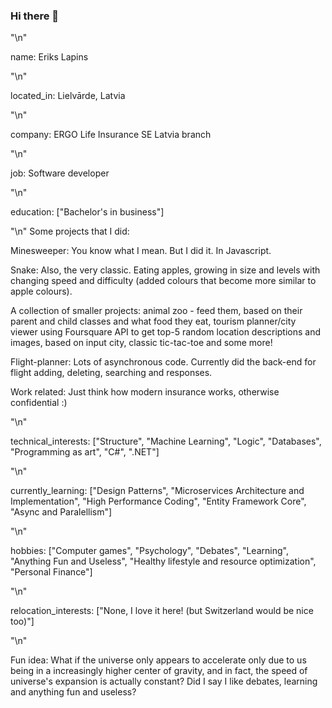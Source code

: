 ### Hi there 👋

"\n"

name: Eriks Lapins

"\n"

located_in: Lielvārde, Latvia

"\n"

company: ERGO Life Insurance SE Latvia branch

"\n"

job: Software developer

"\n"

education: ["Bachelor's in business"]

"\n"
Some projects that I did:

Minesweeper:
You know what I mean. But I did it. In Javascript.

Snake: 
Also, the very classic. Eating apples, growing in size and levels with changing speed and difficulty (added colours that become more similar to apple colours).

A collection of smaller projects: animal zoo - feed them, based on their parent and child classes and what food they eat, tourism planner/city viewer using Foursquare API to get top-5 random location descriptions and images, based on input city, classic tic-tac-toe and some more!

Flight-planner:
Lots of asynchronous code. Currently did the back-end for flight adding, deleting, searching and responses.

Work related:
Just think how modern insurance works, otherwise confidential :)

"\n"

technical_interests: ["Structure", "Machine Learning", "Logic", "Databases", "Programming as art", "C#", ".NET"]

"\n"

currently_learning: ["Design Patterns", "Microservices Architecture and Implementation", "High Performance Coding", "Entity Framework Core", "Async and Paralellism"]

"\n"

hobbies: ["Computer games", "Psychology", "Debates", "Learning", "Anything Fun and Useless", "Healthy lifestyle and resource optimization", "Personal Finance"]

"\n"

relocation_interests: ["None, I love it here! (but Switzerland would be nice too)"]

"\n"

Fun idea: What if the universe only appears to accelerate only due to us being in a increasingly higher center of gravity, and in fact, the speed of universe's expansion is actually constant? Did I say I like debates, learning and anything fun and useless? 
<!--
**eriks-lapins/eriks-lapins** is a ✨ _special_ ✨ repository because its `README.md` (this file) appears on your GitHub profile.

Here are some ideas to get you started:

- 🔭 I’m currently working on ...
- 🌱 I’m currently learning ...
- 👯 I’m looking to collaborate on ...
- 🤔 I’m looking for help with ...
- 💬 Ask me about ...
- 📫 How to reach me: ...
- 😄 Pronouns: ...
- ⚡ Fun fact: ...
-->
